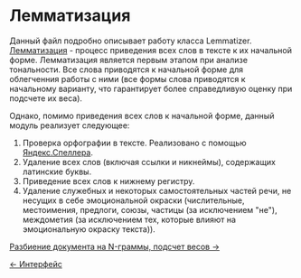 # Лемматизация
Данный файл подробно описывает работу класса Lemmatizer. \
[Лемматизация](https://ru.wikipedia.org/wiki/Лемматизация) - процесс приведения всех слов в тексте к их начальной форме.
Лемматизация является первым этапом при анализе тональности. Все слова приводятся к начальной форме для облегченния
работы с ними (все формы слова приводятся к начальному варианту, что гарантирует более справедливую оценку при подсчете 
их веса).

Однако, помимо приведения всех слов к начальной форме, данный модуль реализует следующее:
1. Проверка орфографии в тексте. Реализовано с помощью [Яндекс.Спеллера](https://tech.yandex.ru/speller/).
2. Удаление всех слов (включая ссылки и никнеймы), содержащих латинские буквы.
3. Приведение всех слов к нижнему регистру.
4. Удаление служебных и некоторых самостоятельных частей речи, не несущих в себе эмоциональной окраски (числительные, местоимения,
предлоги, союзы, частицы (за исключением "не"), междометия (за исключением тех, которые влияют на эмоциональную окраску 
текста)).

[Разбиение документа на N-граммы, подсчет весов →](./ngram_delta_tf_idf.md)

[← Интерфейс](./interface.md)
